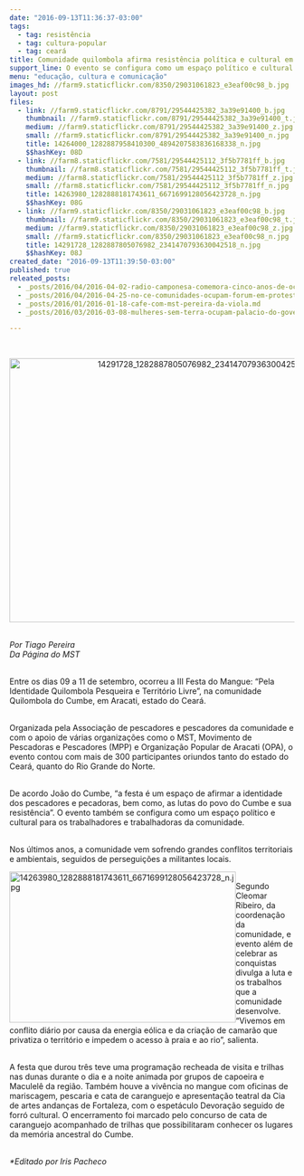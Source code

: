```yaml
---
date: "2016-09-13T11:36:37-03:00"
tags:
  - tag: resistência
  - tag: cultura-popular
  - tag: ceará
title: Comunidade quilombola afirma resistência política e cultural em Aracati
support_line: O evento se configura como um espaço político e cultural para os trabalhadores e trabalhadoras da comunidade
menu: "educação, cultura e comunicação"
images_hd: //farm9.staticflickr.com/8350/29031061823_e3eaf00c98_b.jpg
layout: post
files:
  - link: //farm9.staticflickr.com/8791/29544425382_3a39e91400_b.jpg
    thumbnail: //farm9.staticflickr.com/8791/29544425382_3a39e91400_t.jpg
    medium: //farm9.staticflickr.com/8791/29544425382_3a39e91400_z.jpg
    small: //farm9.staticflickr.com/8791/29544425382_3a39e91400_n.jpg
    title: 14264000_1282887958410300_4894207583836168338_n.jpg
    $$hashKey: 08D
  - link: //farm8.staticflickr.com/7581/29544425112_3f5b7781ff_b.jpg
    thumbnail: //farm8.staticflickr.com/7581/29544425112_3f5b7781ff_t.jpg
    medium: //farm8.staticflickr.com/7581/29544425112_3f5b7781ff_z.jpg
    small: //farm8.staticflickr.com/7581/29544425112_3f5b7781ff_n.jpg
    title: 14263980_1282888181743611_6671699128056423728_n.jpg
    $$hashKey: 08G
  - link: //farm9.staticflickr.com/8350/29031061823_e3eaf00c98_b.jpg
    thumbnail: //farm9.staticflickr.com/8350/29031061823_e3eaf00c98_t.jpg
    medium: //farm9.staticflickr.com/8350/29031061823_e3eaf00c98_z.jpg
    small: //farm9.staticflickr.com/8350/29031061823_e3eaf00c98_n.jpg
    title: 14291728_1282887805076982_2341470793630042518_n.jpg
    $$hashKey: 08J
created_date: "2016-09-13T11:39:50-03:00"
published: true
releated_posts:
  - _posts/2016/04/2016-04-02-radio-camponesa-comemora-cinco-anos-de-ocupacao-do-latifundio-do-ar.md
  - _posts/2016/04/2016-04-25-no-ce-comunidades-ocupam-forum-em-protesto-contra-carcinicultura.md
  - _posts/2016/01/2016-01-18-cafe-com-mst-pereira-da-viola.md
  - _posts/2016/03/2016-03-08-mulheres-sem-terra-ocupam-palacio-do-governo-no-ceara.md

---
```

<p>&nbsp;</p>

<p style="text-align:center"><img alt="14291728_1282887805076982_2341470793630042518_n.jpg" height="467" src="//farm9.staticflickr.com/8350/29031061823_e3eaf00c98_b.jpg" width="700" /></p>

<p><br />
<em>Por Tiago Pereira<br />
Da P&aacute;gina do MST</em></p>

<p><br />
Entre os dias 09 a 11 de setembro, ocorreu a III Festa do Mangue: &ldquo;Pela Identidade Quilombola Pesqueira e Territ&oacute;rio Livre&rdquo;, na comunidade Quilombola do Cumbe, em Aracati, estado do Cear&aacute;.</p>

<p><br />
Organizada pela Associa&ccedil;&atilde;o de pescadores e pescadores da comunidade e com o apoio de v&aacute;rias organiza&ccedil;&otilde;es como o MST, Movimento de Pescadoras e Pescadores (MPP) e Organiza&ccedil;&atilde;o Popular de Aracati (OPA), o evento contou com mais de 300 participantes oriundos tanto do estado do Cear&aacute;, quanto do Rio Grande do Norte.</p>

<p><br />
De acordo Jo&atilde;o do Cumbe, &ldquo;a festa &eacute; um espa&ccedil;o de afirmar a identidade dos pescadores e pecadoras, bem como, as lutas do povo do Cumbe e sua resist&ecirc;ncia&rdquo;. O evento tamb&eacute;m se configura como um espa&ccedil;o pol&iacute;tico e cultural para os trabalhadores e trabalhadoras da comunidade.</p>

<p><br />
Nos &uacute;ltimos anos, a comunidade vem sofrendo grandes conflitos territoriais e ambientais, seguidos de persegui&ccedil;&otilde;es a militantes locais.</p>

<p><img alt="14263980_1282888181743611_6671699128056423728_n.jpg" height="267" src="//farm8.staticflickr.com/7581/29544425112_3f5b7781ff_b.jpg" style="float:left" width="400" /><br />
Segundo Cleomar Ribeiro, da coordena&ccedil;&atilde;o da comunidade, e evento al&eacute;m de celebrar as conquistas divulga a luta e os trabalhos que a comunidade desenvolve. &ldquo;Vivemos em conflito di&aacute;rio por causa da energia e&oacute;lica e da cria&ccedil;&atilde;o de camar&atilde;o que privatiza o territ&oacute;rio e impedem o acesso &agrave; praia e ao rio&rdquo;, salienta.</p>

<p><br />
A festa que durou tr&ecirc;s teve uma programa&ccedil;&atilde;o recheada de visita e trilhas nas dunas durante o dia e a noite animada por grupos de capoeira e Maculel&ecirc; da regi&atilde;o. Tamb&eacute;m houve a viv&ecirc;ncia no mangue com oficinas de mariscagem, pescaria e cata de caranguejo e apresenta&ccedil;&atilde;o teatral da Cia de artes andan&ccedil;as de Fortaleza, com o espet&aacute;culo Devora&ccedil;&atilde;o seguido de forr&oacute; cultural. O encerramento foi marcado pelo concurso de cata de caranguejo acompanhado de trilhas que possibilitaram conhecer os lugares da mem&oacute;ria ancestral do Cumbe.</p>

<p><br />
<em>*Editado por Iris Pacheco</em></p>
